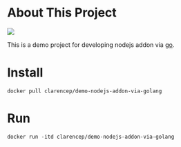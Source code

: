 # About This Project

[![](https://travis-ci.org/clarencep/demo-nodejs-addon-via-golang.svg?branch=master)](https://travis-ci.org/clarencep/demo-nodejs-addon-via-golang)

This is a demo project for developing nodejs addon via [go](http://golang.org).


# Install

```
docker pull clarencep/demo-nodejs-addon-via-golang
```

# Run

```
docker run -itd clarencep/demo-nodejs-addon-via-golang
```
